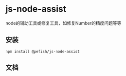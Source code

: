 # js-node-assist
node的辅助工具或修复工具，如修复Number的精度问题等等

## 安装
```shell
npm install @pefish/js-node-assist
```

## 文档


